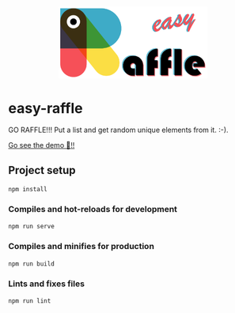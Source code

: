 <center><img src="./src/assets/images/logo-raffle.png" width="300px" alt="Simple Raffle"></center>

# easy-raffle
GO RAFFLE!!! Put a list and get random unique elements from it. :-).

<a href="https://alcheco.github.io/easy-raffle/" target="_blank">Go see the demo 🚀!!</a>

## Project setup
```
npm install
```

### Compiles and hot-reloads for development
```
npm run serve
```

### Compiles and minifies for production
```
npm run build
```

### Lints and fixes files
```
npm run lint
```